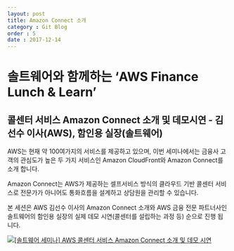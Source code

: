 ```yaml
---
layout: post
title: Amazon Connect 소개
category : Git Blog
order : 5
date : 2017-12-14
---
```


솔트웨어와 함께하는 ‘AWS Finance Lunch & Learn’
=============

콜센터 서비스 Amazon Connect 소개 및 데모시연 - 김선수 이사(AWS), 함인용 실장(솔트웨어)
-------------

AWS는 현재 약 100여가지의 서비스를 제공하고 있으며, 이번 세미나에서는 금융사 고객의 관심도가 높은 두 가지 서비스인 Amazon CloudFront와 Amazon Connect를 소개 합니다.

Amazon Connect는 AWS가 제공하는 셀프서비스 방식의 클라우드 기반 콜센터 서비스로 전문가가 아니어도 통화흐름을 설계하고 상담원을 관리할 수 있습니다.

본 세션은 AWS 김선수 이사의 Amazon Connect 소개와 AWS 금융 전문 파트너사인 솔트웨어의 함인용 실장의 실제 데모 시연(콜센터를 설립하는 과정 등) 순으로 진행 됩니다.

[![[솔트웨어 세미나] AWS 콜센터 서비스 Amazon Connect 소개 및 데모 시연](http://img.youtube.com/vi/8xXrMeogXHI/0.jpg)](https://www.youtube.com/watch?v=8xXrMeogXHI)